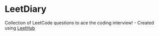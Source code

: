 # LeetDiary
Collection of LeetCode questions to ace the coding interview! - Created using [LeetHub](https://github.com/QasimWani/LeetHub)
